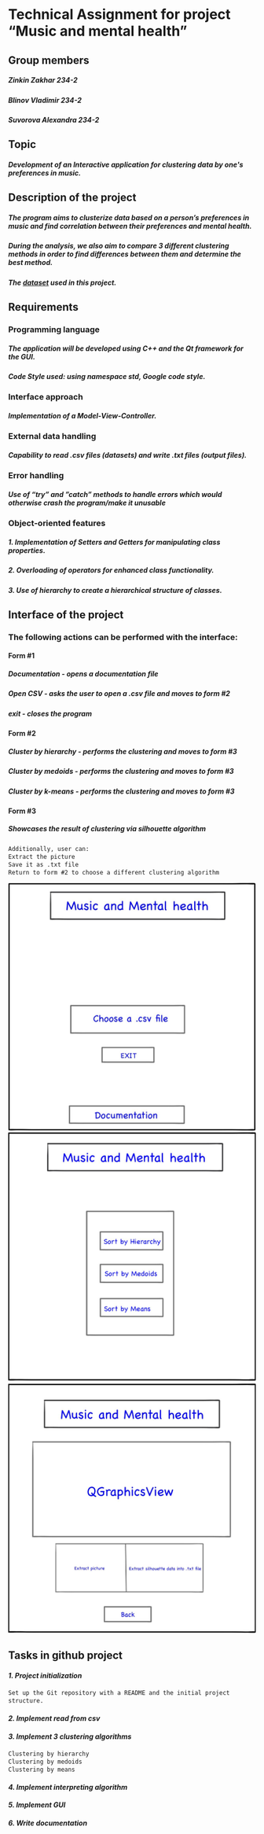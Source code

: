 # Technical Assignment for project “Music and mental health”
## Group members
##### _Zinkin Zakhar 234-2_
##### _Blinov Vladimir 234-2_
##### _Suvorova Alexandra 234-2_
## Topic
#### _Development of an Interactive application for clustering data by one's preferences in music._
## Description of the project
##### _The program aims to clusterize data based on a person’s preferences in music and find correlation between their preferences and mental health._ 
##### _During the analysis, we also aim to compare 3 different clustering methods in order to find differences between them and determine the best method._
##### _The [dataset](https://www.kaggle.com/datasets/catherinerasgaitis/mxmh-survey-results/data) used in this project._
## Requirements
### Programming language
##### _The application will be developed using C++ and the Qt framework for the GUI._
##### _Code Style used: using namespace std, Google code style._
### Interface approach
##### _Implementation of a Model-View-Controller._
### External data handling
##### _Capability to read .csv files (datasets) and write .txt files (output files)._
### Error handling
##### _Use of “try” and ”catch” methods to handle errors which would otherwise crash the program/make it unusable_
### Object-oriented features
##### _1. Implementation of Setters and Getters for manipulating class properties._
##### _2. Overloading of operators for enhanced class functionality._
##### _3. Use of hierarchy to create a hierarchical structure of classes._
## Interface of the project
### The following actions can be performed with the interface:
#### Form #1
##### _Documentation - opens a documentation file_
##### _Open CSV - asks the user to open a .csv file and moves to form #2_
##### _exit - closes the program_
#### Form #2
##### _Cluster by hierarchy - performs the clustering and moves to form #3_
##### _Cluster by medoids - performs the clustering and moves to form #3_
##### _Cluster by k-means - performs the clustering and moves to form #3_
#### Form #3 
##### _Showcases the result of clustering via silhouette algorithm_
    Additionally, user can:
    Extract the picture
    Save it as .txt file
    Return to form #2 to choose a different clustering algorithm
![Screenshot of a plan of the interface part 3](https://github.com/Lunciare/myproject_cpp2024/blob/master/3.jpg)
![Screenshot of a plan of the interface part 2](https://github.com/Lunciare/myproject_cpp2024/blob/master/2.jpg)
![Screenshot of a plan of the interface part 1](https://github.com/Lunciare/myproject_cpp2024/blob/master/1.1.jpg)
## Tasks in github project
#### _1. Project initialization_
    Set up the Git repository with a README and the initial project structure.
#### _2. Implement read from csv_
#### _3. Implement 3 clustering algorithms_
    Clustering by hierarchy
    Clustering by medoids
    Clustering by means
#### _4. Implement interpreting algorithm_
#### _5. Implement GUI_
#### _6. Write documentation_
